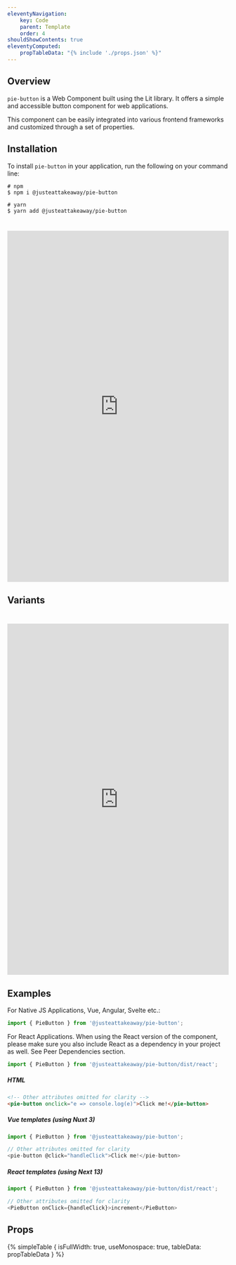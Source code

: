 ```yaml
---
eleventyNavigation:
    key: Code
    parent: Template
    order: 4
shouldShowContents: true
eleventyComputed:
    propTableData: "{% include './props.json' %}"
---
```


## Overview

`pie-button` is a Web Component built using the Lit library. It offers a simple and accessible button component for web applications.

This component can be easily integrated into various frontend frameworks and customized through a set of properties.

## Installation

To install `pie-button` in your application, run the following on your command line:

```shell
# npm
$ npm i @justeattakeaway/pie-button
```

```shell
# yarn
$ yarn add @justeattakeaway/pie-button
```

 <iframe
  src="http://localhost:6006/?path=/docs/button--pie-button-playground&viewMode=story&shortcuts=true&singleStory=true"
  width="100%"
  height="800px"
  style="border: none; margin-top: 24px;"
></iframe>

## Variants

 <iframe
  src="http://localhost:6006/?path=/docs/button--documentation&viewMode=story&shortcuts=true&singleStory=true"
  width="100%"
  height="800px"
  style="border: none; background-color: #fcfcfc; margin-top: 24px;"
></iframe>

## Examples

For Native JS Applications, Vue, Angular, Svelte etc.: 

```js
import { PieButton } from '@justeattakeaway/pie-button';
```

For React Applications. When using the React version of the component, please make sure you also include React as a dependency in your project as well. See Peer Dependencies section.

```js
import { PieButton } from '@justeattakeaway/pie-button/dist/react';
```

##### HTML

```html
<!-- Other attributes omitted for clarity -->
<pie-button onclick="e => console.log(e)">Click me!</pie-button>
```

##### Vue templates (using Nuxt 3)

```js
import { PieButton } from '@justeattakeaway/pie-button';

// Other attributes omitted for clarity
<pie-button @click="handleClick">Click me!</pie-button>
```

##### React templates (using Next 13)

```js
import { PieButton } from '@justeattakeaway/pie-button/dist/react';

// Other attributes omitted for clarity
<PieButton onClick={handleClick}>increment</PieButton>

```

## Props

{% simpleTable {
  isFullWidth: true,
  useMonospace: true,
  tableData: propTableData
} %}